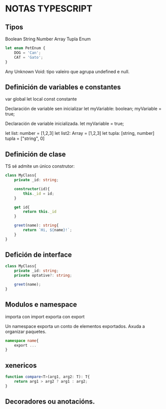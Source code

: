 # NOTAS TYPESCRIPT 

## Tipos
Boolean
String
Number
Array
Tupla
Enum

```Typescript
let enum PetEnum {
    DOG = 'Can';
    CAT = 'Gato';
}
```
Any
Unknown
Void: tipo valeiro que agrupa undefined e null.

## Definición de variables e constantes
var global
let local
const constante

Declaración de variable sen inicializar
let myVariable: boolean;
myVariable = true;

Declaración de variable inicializada.
let myVariable = true;

let list: number = [1,2,3]
let list2: Array<number> = [1,2,3]
let tupla: [string, number]
tupla = ["string", 0]

## Definición de clase

TS sé admite un único construtor:

```Typescript
class MyClass{
    private _id: string;

    constructor(id){
        this._id = id;
    }

    get id{
        return this._id
    }

    greet(name): string{
        return `Hi, ${name}!`;
    }
}

```

##  Defición de interface

```Typescript
class MyClass{
    private _id: string;
    private optative?: string;

    greet(name);
}
```

## Modulos e namespace

importa con import
exporta con export

Un namespace exporta un conto de elementos exportados. Axuda a organizar paquetes.

```Typescript
namespace name{
    export ...
}
```

## xenericos

```Typescript
function compare<T>(arg1, arg2: T): T{
    return arg1 > arg2 ? arg1 : arg2;
}
```

## Decoradores ou anotacións.